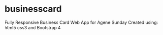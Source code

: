 # businesscard
Fully Responsive  Business Card Web App for Agene Sunday
 Created using:
 html5
 css3 and
 Bootstrap 4
